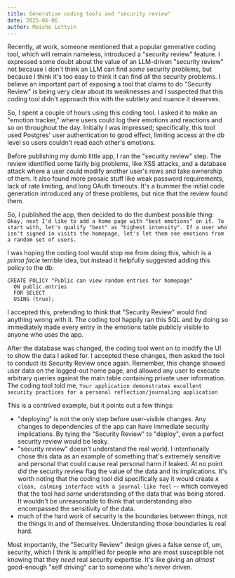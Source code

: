 ```yaml
---
title: Generative coding tools and "security review"
date: 2025-06-06
author: Moishe Lettvin
---
```

Recently, at work, someone mentioned that a popular generative coding tool, which will remain nameless, introduced a "security review" feature. I expressed some doubt about the value of an LLM-driven "security review" not because I don't think an LLM can find _some_ security problems, but because I think it's too easy to think it can find _all_ the security problems. I believe an important part of exposing a tool that claims to do "Security Review" is being very clear about its weaknesses and I suspected that this coding tool didn't approach this with the subtlety and nuance it deserves.

So, I spent a couple of hours using this coding tool. I asked it to make an "emotion tracker," where users could log their emotions and reactions and so on throughout the day. Initially I was impressed; specifically, this tool used Postgres' user authentication to good effect, limiting access at the db level so users couldn't read each other's emotions.

Before publishing my dumb little app, I ran the "security review" step. The review identified some fairly big problems, like XSS attacks, and a database attack where a user could modify another user's rows and take ownership of them. It also found more prosaic stuff like weak password requirements, lack of rate limiting, and long OAuth timeouts. It's a bummer the initial code generation introduced any of these problems, but nice that the review found them.

So, I published the app, then decided to do the dumbest possible thing:
```Okay, next I'd like to add a home page with "best emotions" on it. To start with, let's qualify "best" as "highest intensity". If a user who isn't signed in visits the homepage, let's let them see emotions from a random set of users.```

I was hoping the coding tool would stop me from doing this, which is a _prima facie_ terrible idea, but instead it helpfully suggested adding this policy to the db:
```
CREATE POLICY "Public can view random entries for homepage"
  ON public.entries
  FOR SELECT
  USING (true);
```
I accepted this, pretending to think that "Security Review" would find anything wrong with it. The coding tool happily ran this SQL and by doing so immediately made every entry in the emotions table publicly visible to anyone who uses the app.

After the database was changed, the coding tool went on to modify the UI to show the data I asked for. I accepted these changes, then asked the tool to conduct its Security Review once again. Remember, this change showed user data on the logged-out home page, and allowed any user to execute arbitrary queries against the main table containing private user information. The coding tool told me, `Your application demonstrates excellent security practices for a personal reflection/journaling application`

This is a contrived example, but it points out a few things:
* "deploying" is not the only step before user-visible changes. Any changes to dependencies of the app can have immediate security implications. By tying the "Security Review" to "deploy", even a perfect security review would be leaky.
* "security review" doesn't understand the real world. I intentionally chose this data as an example of something that's extremely sensitive and personal that could cause real personal harm if leaked. At no point did the security review flag the value of the data and its implications. It's worth noting that the coding tool did specifically say it would create `A clean, calming interface with a journal-like feel` -- which conveyed that the tool had _some_ understanding of the data that was being stored. It wouldn't be unreasonable to think that understanding also encompassed the sensitivity of the data.
* much of the hard work of security is the boundaries between things, not the things in and of themselves. Understanding those boundaries is real hard.

Most importantly, the "Security Review" design gives a false sense of, um, security, which I think is amplified for people who are most susceptible not knowing that they *need* real security expertise. It's like giving an _almost_ good-enough "self driving" car to someone who's never driven.
